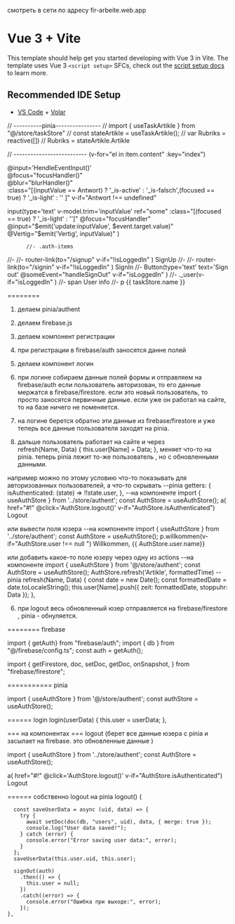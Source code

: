 смотреть в сети по адресу fir-arbeite.web.app

# Vue 3 + Vite

This template should help get you started developing with Vue 3 in Vite. The template uses Vue 3 `<script setup>` SFCs, check out the [script setup docs](https://v3.vuejs.org/api/sfc-script-setup.html#sfc-script-setup) to learn more.

## Recommended IDE Setup

- [VS Code](https://code.visualstudio.com/) + [Volar](https://marketplace.visualstudio.com/items?itemName=Vue.volar)

// ----------pinia----------------
// import { useTaskArtikle } from "@/store/taskStore"
// const stateArtikle = useTaskArtikle();
// var Rubriks = reactive([])
// Rubriks = stateArtikle.Artikle

// --------------------------
(v-for="el in item.content" :key="index")

@input='HendleEventInput()'  
@focus="focusHandler()"  
@blur="blurHandler()"  
:class="[(inputValue == Antwort) ? '_is-active' : '_is-falsch',(focused == true) ? '_is-light' : '' ]"
v-if="Antwort !== undefined"

input(type='text' v-model.trim='inputValue' ref="some" :class="[(focused == true) ? '_is-light' : '']" @focus="focusHandler" @input="$emit('update:inputValue', $event.target.value)" @Vertig="$emit('Vertig', inputValue)" )

          //- .auth-items

//- //- router-link(to="/signup" v-if="!isLoggedIn" ) SignUp
//- //- router-link(to="/signin" v-if="!isLoggedIn" ) SignIn
//- Button(type='text' text='Sign out' @someEvent="handleSignOut" v-if="isLoggedIn" )
//- .\_user(v-if="isLoggedIn" )
//- span User info
//- p {{ taskStore.name }}

========

1. делаем pinia/authent
1. делаем firebase.js
1. делаем компонент регистрации
1. при регистрации в firebase/auth заносятся данне полей
1. делаем компонент логин
1. при логине собираем данные полей формы и отправляем на firebase/auth если пользователь авторизован, то его данные мержатся в firebase/firestore. если это новый пользователь, то просто заносятся первичные данные. если уже он работал на сайте, то на базе ничего не поменяется.
1. на логине берется обратно эти данные из firebase/firestore и уже теперь все данные пользователя заходят на pinia.

1. дальше пользователь работает на сайте и через  
   refresh(Name, Data) {
   this.user[Name] = Data;
   },
   меняет что-то на pinia. теперь pinia лежит то-же пользователь , но с обновленными данными.

например можно по этому условию что-то показывать для авторизованных пользователей, а что-то скрывать
--pinia
getters: {
isAuthenticated: (state) => !!state.user,
},
--на компоненте
import { useAuthStore } from '../store/authent';
const AuthStore = useAuthStore();
a( href="#!" @click='AuthStore.logout()' v-if="AuthStore.isAuthenticated") Logout

или вывести поля юзера
--на компоненте
import { useAuthStore } from '../store/authent';
const AuthStore = useAuthStore();
p.willkommen(v-if="AuthStore.user !== null ") Willkommen, {{ AuthStore.user.name}}

или добавить какое-то поле юзеру через одну из actions
--на компоненте
import { useAuthStore } from '@/store/authent';
const AuthStore = useAuthStore();
AuthStore.refresh('Artikle', formattedTime)
--pinia
refresh(Name, Data) {
const date = new Date();
const formattedDate = date.toLocaleString();
this.user[Name].push({ zeit: formattedDate, stoppuhr: Data });
},

6. при logout весь обновленный юзер отправляется на firebase/firestore , pinia - обнуляется.

======== firebase

import { getAuth} from "firebase/auth";
import { db } from "@/firebase/config.ts";
const auth = getAuth();

import {
getFirestore,
doc,
setDoc,
getDoc,
onSnapshot,
} from "firebase/firestore";

=========== pinia

import { useAuthStore } from '@/store/authent';
const authStore = useAuthStore();

====== login
login(userData) {
this.user = userData;
},

=== на компонентах === logout (берет все данные юзера с pinia и засылает на firebase. это обновленные данные )

import { useAuthStore } from '../store/authent';
const AuthStore = useAuthStore();

a( href="#!" @click='AuthStore.logout()' v-if="AuthStore.isAuthenticated") Logout

====== собственно logout на pinia
logout() {

      const saveUserData = async (uid, data) => {
        try {
          await setDoc(doc(db, "users", uid), data, { merge: true });
          console.log("User data saved!");
        } catch (error) {
          console.error("Error saving user data:", error);
        }
      };
      saveUserData(this.user.uid, this.user);

      signOut(auth)
        .then(() => {
          this.user = null;
        })
        .catch((error) => {
          console.error("Ошибка при выходе:", error);
        });
    },
